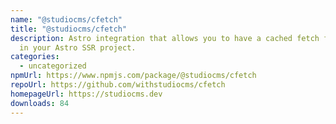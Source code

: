 ```yaml
---
name: "@studiocms/cfetch"
title: "@studiocms/cfetch"
description: Astro integration that allows you to have a cached fetch function
  in your Astro SSR project.
categories:
  - uncategorized
npmUrl: https://www.npmjs.com/package/@studiocms/cfetch
repoUrl: https://github.com/withstudiocms/cfetch
homepageUrl: https://studiocms.dev
downloads: 84
---
```

